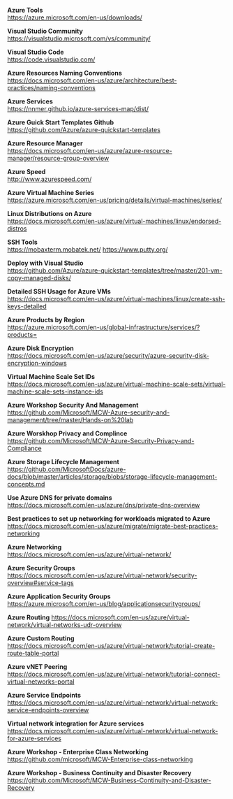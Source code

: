 **Azure Tools**\
https://azure.microsoft.com/en-us/downloads/

**Visual Studio Community**\
https://visualstudio.microsoft.com/vs/community/

**Visual Studio Code**\
https://code.visualstudio.com/

**Azure Resources Naming Conventions**\
https://docs.microsoft.com/en-us/azure/architecture/best-practices/naming-conventions

**Azure Services**\
https://nnmer.github.io/azure-services-map/dist/

**Azure Guick Start Templates Github**\
https://github.com/Azure/azure-quickstart-templates

**Azure Resource Manager**\
https://docs.microsoft.com/en-us/azure/azure-resource-manager/resource-group-overview

**Azure Speed**\
http://www.azurespeed.com/

**Azure Virtual Machine Series**\
https://azure.microsoft.com/en-us/pricing/details/virtual-machines/series/

**Linux Distributions on Azure**\
https://docs.microsoft.com/en-us/azure/virtual-machines/linux/endorsed-distros

**SSH Tools**\
https://mobaxterm.mobatek.net/
https://www.putty.org/

**Deploy with Visual Studio**\
https://github.com/Azure/azure-quickstart-templates/tree/master/201-vm-copy-managed-disks/

**Detailed SSH Usage for Azure VMs**\
https://docs.microsoft.com/en-us/azure/virtual-machines/linux/create-ssh-keys-detailed

**Azure Products by Region**\
https://azure.microsoft.com/en-us/global-infrastructure/services/?products=

**Azure Disk Encryption**\
https://docs.microsoft.com/en-us/azure/security/azure-security-disk-encryption-windows


**Virtual Machine Scale Set IDs**\
https://docs.microsoft.com/en-us/azure/virtual-machine-scale-sets/virtual-machine-scale-sets-instance-ids

**Azure Workshop Security  And Management**\
https://github.com/Microsoft/MCW-Azure-security-and-management/tree/master/Hands-on%20lab

**Azure Worskhop Privacy and Complince**\
https://github.com/Microsoft/MCW-Azure-Security-Privacy-and-Compliance

**Azure Storage Lifecycle Management**\
https://github.com/MicrosoftDocs/azure-docs/blob/master/articles/storage/blobs/storage-lifecycle-management-concepts.md

**Use Azure DNS for private domains**\
https://docs.microsoft.com/en-us/azure/dns/private-dns-overview

**Best practices to set up networking for workloads migrated to Azure**\
https://docs.microsoft.com/en-us/azure/migrate/migrate-best-practices-networking

**Azure Networking**\
https://docs.microsoft.com/en-us/azure/virtual-network/

**Azure Security Groups**\
https://docs.microsoft.com/en-us/azure/virtual-network/security-overview#service-tags

**Azure Application Security Groups**\
https://azure.microsoft.com/en-us/blog/applicationsecuritygroups/

**Azure Routing**
https://docs.microsoft.com/en-us/azure/virtual-network/virtual-networks-udr-overview

**Azure Custom Routing**\
https://docs.microsoft.com/en-us/azure/virtual-network/tutorial-create-route-table-portal

**Azure vNET Peering**\
https://docs.microsoft.com/en-us/azure/virtual-network/tutorial-connect-virtual-networks-portal

**Azure Service Endpoints**\
https://docs.microsoft.com/en-us/azure/virtual-network/virtual-network-service-endpoints-overview

**Virtual network integration for Azure services**\
https://docs.microsoft.com/en-us/azure/virtual-network/virtual-network-for-azure-services

**Azure Workshop - Enterprise Class Networking**\
https://github.com/microsoft/MCW-Enterprise-class-networking

**Azure Workshop - Business Continuity and Disaster Recovery**\
https://github.com/Microsoft/MCW-Business-Continuity-and-Disaster-Recovery

